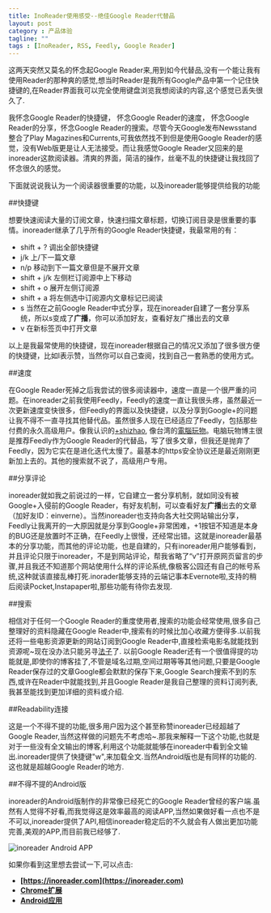```yaml
---
title: InoReader使用感受--绝佳Google Reader代替品
layout: post
category : 产品体验
tagline: ""
tags : [InoReader, RSS, Feedly, Google Reader]
---
```


这两天突然又莫名的怀念起Google Reader来,用到如今代替品,没有一个能让我有使用Reader的那种爽的感觉,想当时Reader是我所有Google产品中第一个记住快捷键的,在Reader界面我可以完全使用键盘浏览我想阅读的内容,这个感觉已丢失很久了.

我怀念Google Reader的快捷键，
怀念Google Reader的速度，
怀念Google Reader的分享，怀念Google Reader的搜索。尽管今天Google发布Newsstand整合了Play Magazines和Currents,可我依然找不到但是使用Google Reader的感觉，没有Web版更是让人无法接受。而让我感觉Google Reader又回来的是inoreader这款阅读器。清爽的界面，简洁的操作，丝毫不乱的快捷键让我找回了怀念很久的感觉。
<!--more-->
下面就说说我认为一个阅读器很重要的功能，以及inoreader能够提供给我的功能

##快捷键

想要快速阅读大量的订阅文章，快速扫描文章标题，切换订阅目录是很重要的事情。inoreader继承了几乎所有的Google Reader快捷键，我最常用的有：

* shift + ? 调出全部快捷键
* j/k 上/下一篇文章
* n/p 移动到下一篇文章但是不展开文章
* shift + j/k 左侧栏订阅源中上下移动
* shift + o 展开左侧订阅源
* shift + a 将左侧选中订阅源内文章标记已阅读
* s 当然在之前Google Reader中式分享，现在inoreader自建了一套分享系统，所以s变成了**广播**，你可以添加好友，查看好友广播出去的文章
* v 在新标签页中打开文章

以上是我最常使用的快捷键，现在inoreader根据自己的情况又添加了很多很方便的快捷键，比如l表示赞，当然你可以自己查阅，找到自己一套熟悉的使用方式。

##速度

在Google Reader死掉之后我尝试的很多阅读器中，速度一直是一个很严重的问题。在inoreader之前我使用Feedly，Feedly的速度一直让我很头疼，虽然最近一次更新速度变快很多，但Feedly的界面以及快捷键，以及分享到Google+的问题让我不得不一直寻找其他替代品。虽然很多人现在已经适应了Feedly，包括那些付费的永久高级用户。像我认识的[+shizhao](https://plus.google.com/+ShiZhao), 像台湾的[電腦玩物](http://playpcesor.blogspot.com/)。电脑玩物博主很是推荐Feedly作为Google Reader的代替品，写了很多文章，但我还是抛弃了Feedly，因为它实在是进化迭代太慢了。最基本的https安全协议还是最近刚刚更新加上去的。其他的搜索就不说了，高级用户专用。

##分享评论

inoreader就如我之前说过的一样，它自建立一套分享机制，就如同没有被Google+入侵前的Google Reader，有好友机制，可以查看好友**广播**出去的文章（加好友ID：einverne）。当然inoreader也支持向各大社交网站输出分享，Feedly让我离开的一大原因就是分享到Google+非常困难，+1按钮不知道是本身的BUG还是放置时不正确，在Feedly上很慢，还经常出错。这就是inoreader最基本的分享功能，而其他的评论功能，也是自建的，只有inoreader用户能够看到，并且评论只限于inoreader，不是到网站评论，帮我省略了“v”打开原网页留言的步骤,并且我还不知道那个网站使用什么样的评论系统,像极客公园还有自己的帐号系统,这种就该直接乱棒打死.inorader能够支持的云端记事本Evernote啦,支持的稍后阅读Pocket,Instapaper啦,那些功能有待你去发现.

##搜索

相信对于任何一个Google Reader的重度使用者,搜索的功能会经常使用,很多自己整理好的资料隐藏在Google Reader中,搜索有的时候比加心收藏方便得多.以前我还将一些电影资源更新的网站订阅到Google Reader中,直接检索电影名就能找到资源呢~现在没办法只能另寻[法子](http://www.einverne.tk/2013/10/movie-cse-for-douban.html)了. 以前Google Reader还有一个很值得提的功能就是,即使你的博客挂了,不管是域名过期,空间过期等等其他问题,只要是Google Reader保存过的文章Google都会默默的保存下来,Google Search搜索不到的东西,或许在Reader中就能找到,并且Google Reader是我自己整理的资料订阅列表,我甚至能找到更加详细的资料或介绍.

##Readability连接

这是一个不得不提的功能,很多用户因为这个甚至称赞inoreader已经超越了Google Reader,当然这样做的问题先不考虑哈~.那我来解释一下这个功能,也就是对于一些没有全文输出的博客,利用这个功能就能够在inoreader中看到全文输出.inoreader提供了快捷键"w",来加载全文.当然Android版也是有同样的功能的.这也就是超越Google Reader的地方.

##不得不提的Android版

inoreader的Android版制作的非常像已经死亡的Google Reader曾经的客户端.虽然有人觉得不好看,而我觉得这是效率最高的阅读APP,当然如果做好看一点也不是不可以,inoreader提供了API,相信inoreader稳定后的不久就会有人做出更加功能完善,美观的APP,而目前我已经够了.

![inoreader Android APP](https://lh6.googleusercontent.com/-YlUOmf7-pd8/Und0CXT3wMI/AAAAAAAAZbI/Vd53p8kr1iA/w311-h552-no/13+-+1)

如果你看到这里想去尝试一下,可以点击:

* **[https://inoreader.com](https://inoreader.com)**
* **[Chrome扩展](https://chrome.google.com/webstore/detail/inoreader-news-and-rss-re/hhglljfmpijadbpkalkclnhlncncdono)**
* **[Android应用](https://play.google.com/store/apps/details?id=com.innologica.inoreader)**
